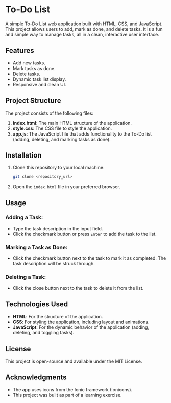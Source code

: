 
# To-Do List

A simple To-Do List web application built with HTML, CSS, and JavaScript. This project allows users to add, mark as done, and delete tasks. It is a fun and simple way to manage tasks, all in a clean, interactive user interface.

## Features

- Add new tasks.
- Mark tasks as done.
- Delete tasks.
- Dynamic task list display.
- Responsive and clean UI.

## Project Structure

The project consists of the following files:

1. **index.html**: The main HTML structure of the application.
2. **style.css**: The CSS file to style the application.
3. **app.js**: The JavaScript file that adds functionality to the To-Do list (adding, deleting, and marking tasks as done).

## Installation

1. Clone this repository to your local machine:
   ```bash
   git clone <repository_url>
   ```

2. Open the `index.html` file in your preferred browser.

## Usage

### Adding a Task:
- Type the task description in the input field.
- Click the checkmark button or press `Enter` to add the task to the list.

### Marking a Task as Done:
- Click the checkmark button next to the task to mark it as completed. The task description will be struck through.

### Deleting a Task:
- Click the close button next to the task to delete it from the list.

## Technologies Used

- **HTML**: For the structure of the application.
- **CSS**: For styling the application, including layout and animations.
- **JavaScript**: For the dynamic behavior of the application (adding, deleting, and toggling tasks).

## License

This project is open-source and available under the MIT License.

## Acknowledgments

- The app uses icons from the Ionic framework (Ionicons).
- This project was built as part of a learning exercise.
